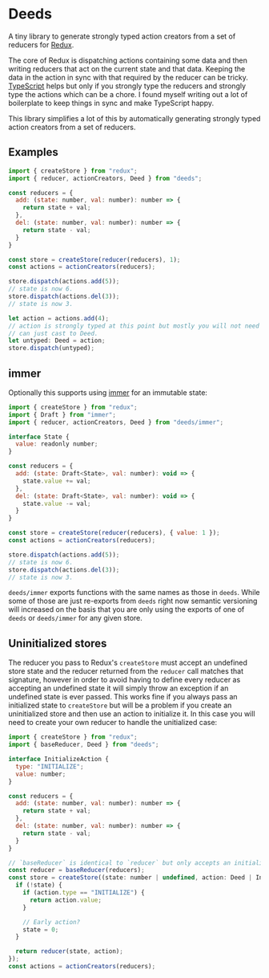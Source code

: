 # Deeds

A tiny library to generate strongly typed action creators from a set of reducers
for [Redux](https://redux.js.org/).

The core of Redux is dispatching actions containing some data and then writing
reducers that act on the current state and that data. Keeping the data in the
action in sync with that required by the reducer can be tricky.
[TypeScript](https://www.typescriptlang.org/) helps but only if you strongly
type the reducers and strongly type the actions which can be a chore. I found
myself writing out a lot of boilerplate to keep things in sync and make
TypeScript happy.

This library simplifies a lot of this by automatically generating strongly typed
action creators from a set of reducers.

## Examples

```javascript
import { createStore } from "redux";
import { reducer, actionCreators, Deed } from "deeds";

const reducers = {
  add: (state: number, val: number): number => {
    return state + val;
  },
  del: (state: number, val: number): number => {
    return state - val;
  }
}

const store = createStore(reducer(reducers), 1);
const actions = actionCreators(reducers);

store.dispatch(actions.add(5));
// state is now 6.
store.dispatch(actions.del(3));
// state is now 3.

let action = actions.add(4);
// action is strongly typed at this point but mostly you will not need that and
// can just cast to Deed.
let untyped: Deed = action;
store.dispatch(untyped);
```

## immer

Optionally this supports using [immer](https://immerjs.github.io/immer) for an
immutable state:

```javascript
import { createStore } from "redux";
import { Draft } from "immer";
import { reducer, actionCreators, Deed } from "deeds/immer";

interface State {
  value: readonly number;
}

const reducers = {
  add: (state: Draft<State>, val: number): void => {
    state.value += val;
  },
  del: (state: Draft<State>, val: number): void => {
    state.value -= val;
  }
}

const store = createStore(reducer(reducers), { value: 1 });
const actions = actionCreators(reducers);

store.dispatch(actions.add(5));
// state is now 6.
store.dispatch(actions.del(3));
// state is now 3.
```

`deeds/immer` exports functions with the same names as those in `deeds`. While some of those are
just re-exports from `deeds` right now semantic versioning will increased on the basis that you are
only using the exports of one of `deeds` or `deeds/immer` for any given store.

## Uninitialized stores

The reducer you pass to Redux's `createStore` must accept an undefined store state and the reducer
returned from the `reducer` call matches that signature, however in order to avoid having to define
every reducer as accepting an undefined state it will simply throw an exception if an undefined
state is ever passed. This works fine if you always pass an initialized state to `createStore` but
will be a problem if you create an uninitialized store and then use an action to initialize it. In
this case you will need to create your own reducer to handle the unitialized case:

```javascript
import { createStore } from "redux";
import { baseReducer, Deed } from "deeds";

interface InitializeAction {
  type: "INITIALIZE";
  value: number;
}

const reducers = {
  add: (state: number, val: number): number => {
    return state + val;
  },
  del: (state: number, val: number): number => {
    return state - val;
  }
}

// `baseReducer` is identical to `reducer` but only accepts an initialized state.
const reducer = baseReducer(reducers);
const store = createStore((state: number | undefined, action: Deed | InitializeAction) => {
  if (!state) {
    if (action.type == "INITIALIZE") {
      return action.value;
    }

    // Early action?
    state = 0;
  }

  return reducer(state, action);
});
const actions = actionCreators(reducers);
```
